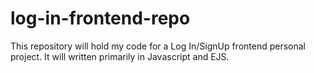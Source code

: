 # log-in-frontend-repo
This repository will hold my code for a Log In/SignUp frontend personal project. It will written primarily in Javascript and EJS.
